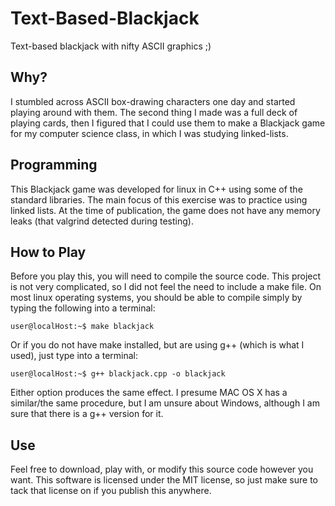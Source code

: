 # Text-Based-Blackjack
Text-based blackjack with nifty ASCII graphics ;)
## Why?
I stumbled across ASCII box-drawing characters one day and started playing around with them. The second thing I made was a full deck of playing cards, then I figured that I could use them to make a Blackjack game for my computer science class, in which I was studying linked-lists.
## Programming
This Blackjack game was developed for linux in C++ using some of the standard libraries. The main focus of this exercise was to practice using linked lists. At the time of publication, the game does not have any memory leaks (that valgrind detected during testing).
## How to Play
Before you play this, you will need to compile the source code. This project is not very complicated, so I did not feel the need to include a make file. On most linux operating systems, you should be able to compile simply by typing the following into a terminal:

    user@localHost:~$ make blackjack
    
Or if you do not have make installed, but are using g++ (which is what I used), just type into a terminal:

    user@localHost:~$ g++ blackjack.cpp -o blackjack
    
Either option produces the same effect. I presume MAC OS X has a similar/the same procedure, but I am unsure about Windows, although I am sure that there is a g++ version for it.
## Use
Feel free to download, play with, or modify this source code however you want. This software is licensed under the MIT license, so just make sure to tack that license on if you publish this anywhere.
